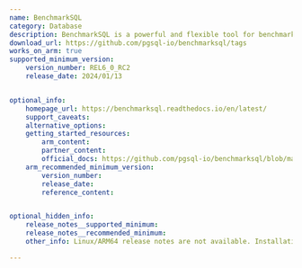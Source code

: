 ```yaml
---
name: BenchmarkSQL
category: Database
description: BenchmarkSQL is a powerful and flexible tool for benchmarking the performance of relational databases. Implementing the TPC-C benchmark provides standardized and reliable metrics for evaluating transaction processing capabilities.
download_url: https://github.com/pgsql-io/benchmarksql/tags
works_on_arm: true
supported_minimum_version:
    version_number: REL6_0_RC2
    release_date: 2024/01/13


optional_info:
    homepage_url: https://benchmarksql.readthedocs.io/en/latest/
    support_caveats:
    alternative_options:
    getting_started_resources:
        arm_content: 
        partner_content: 
        official_docs: https://github.com/pgsql-io/benchmarksql/blob/master/docs/BUILDING.md
    arm_recommended_minimum_version:
        version_number:
        release_date:
        reference_content: 


optional_hidden_info:
    release_notes__supported_minimum: 
    release_notes__recommended_minimum:
    other_info: Linux/ARM64 release notes are not available. Installation and testing are done via the [tar archive](https://github.com/pgsql-io/benchmarksql/releases/tag/REL6_0_RC2).

---
```

